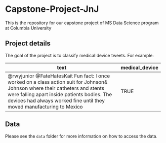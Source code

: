 # Capstone-Project-JnJ

This is the repository for our capstone project of MS Data Science program at Columbia University

## Project details

The goal of the project is to classify medical device tweets. For example:

|text|medical_device|
|---|---|
|@rwyjunior @FateHatesKait Fun fact: I once worked on a class action suit for Johnson&amp; Johnson where their catheters and stents were falling apart inside patients bodies. The devices had always worked fine until they moved manufacturing to Mexico|TRUE|

## Data

Please see the `data` folder for more information on how to access the data.